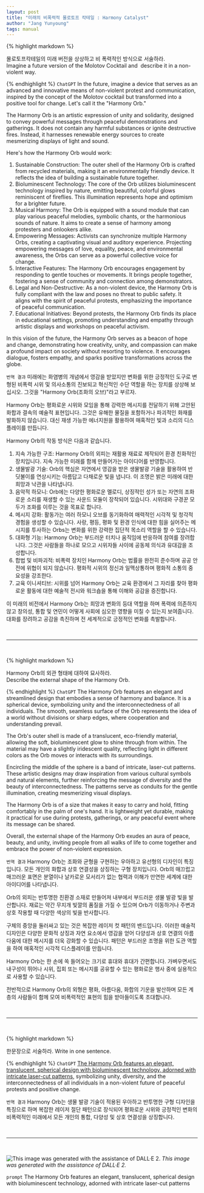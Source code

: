 ```yaml
---
layout: post
title: "미래의 비폭력적 몰로토프 칵테일 : Harmony Catalyst"
author: "Jang Yunyoung"
tags: manual
---
```



{% highlight markdown %}

몰로토프칵테일의 미래 버전을 상상하고 비 폭력적인 방식으로 서술하라.
Imagine a future version of the Molotov Cocktail and 
describe it in a non-violent way.

{% endhighlight %}
`ChatGPT`
In the future, imagine a device that serves as an advanced and innovative means of non-violent protest and communication, inspired by the concept of the Molotov cocktail but transformed into a positive tool for change. Let's call it the "Harmony Orb."

The Harmony Orb is an artistic expression of unity and solidarity, designed to convey powerful messages through peaceful demonstrations and gatherings. It does not contain any harmful substances or ignite destructive fires. Instead, it harnesses renewable energy sources to create mesmerizing displays of light and sound.

Here's how the Harmony Orb would work:

1. Sustainable Construction: The outer shell of the Harmony Orb is crafted from recycled materials, making it an environmentally friendly device. It reflects the idea of building a sustainable future together.
2. Bioluminescent Technology: The core of the Orb utilizes bioluminescent technology inspired by nature, emitting beautiful, colorful glows reminiscent of fireflies. This illumination represents hope and optimism for a brighter future.
3. Musical Harmony: The Orb is equipped with a sound module that can play various peaceful melodies, symbolic chants, or the harmonious sounds of nature. It aims to create a sense of harmony among protesters and onlookers alike.
4. Empowering Messages: Activists can synchronize multiple Harmony Orbs, creating a captivating visual and auditory experience. Projecting empowering messages of love, equality, peace, and environmental awareness, the Orbs can serve as a powerful collective voice for change.
5. Interactive Features: The Harmony Orb encourages engagement by responding to gentle touches or movements. It brings people together, fostering a sense of community and connection among demonstrators.
6. Legal and Non-Destructive: As a non-violent device, the Harmony Orb is fully compliant with the law and poses no threat to public safety. It aligns with the spirit of peaceful protests, emphasizing the importance of peaceful communication.
7. Educational Initiatives: Beyond protests, the Harmony Orb finds its place in educational settings, promoting understanding and empathy through artistic displays and workshops on peaceful activism.

In this vision of the future, the Harmony Orb serves as a beacon of hope and change, demonstrating how creativity, unity, and compassion can make a profound impact on society without resorting to violence. It encourages dialogue, fosters empathy, and sparks positive transformations across the globe.

`번역 결과`
미래에는 화염병의 개념에서 영감을 받았지만 변화를 위한 긍정적인 도구로 변형된 비폭력 시위 및 의사소통의 진보되고 혁신적인 수단 역할을 하는 장치를 상상해 보십시오. 그것을 "Harmony Orb(조화의 오브)"라고 부르자.

Harmony Orb는 평화로운 시위와 모임을 통해 강력한 메시지를 전달하기 위해 고안된 화합과 결속의 예술적 표현입니다. 그것은 유해한 물질을 포함하거나 파괴적인 화재를 발화하지 않습니다. 대신 재생 가능한 에너지원을 활용하여 매혹적인 빛과 소리의 디스플레이를 만듭니다.

Harmony Orb의 작동 방식은 다음과 같습니다.

1. 지속 가능한 구조: Harmony Orb의 외피는 재활용 재료로 제작되어 환경 친화적인 장치입니다. 지속 가능한 미래를 함께 만들어가는 아이디어를 반영합니다.
2. 생물발광 기술: Orb의 핵심은 자연에서 영감을 받은 생물발광 기술을 활용하여 반딧불이를 연상시키는 아름답고 다채로운 빛을 냅니다. 이 조명은 밝은 미래에 대한 희망과 낙관을 나타냅니다.
3. 음악적 하모니: Orb에는 다양한 평화로운 멜로디, 상징적인 성가 또는 자연의 조화로운 소리를 재생할 수 있는 사운드 모듈이 장착되어 있습니다. 시위대와 구경꾼 모두가 조화를 이루는 것을 목표로 합니다.
4. 메시지 강화: 활동가는 여러 하모니 오브를 동기화하여 매력적인 시각적 및 청각적 경험을 생성할 수 있습니다. 사랑, 평등, 평화 및 환경 인식에 대한 힘을 실어주는 메시지를 투사하는 Orbs는 변화를 위한 강력한 집단적 목소리 역할을 할 수 있습니다.
5. 대화형 기능: Harmony Orb는 부드러운 터치나 움직임에 반응하여 참여를 장려합니다. 그것은 사람들을 하나로 모으고 시위자들 사이에 공동체 의식과 유대감을 조성합니다.
6. 합법 및 비파괴적: 비폭력 장치인 Harmony Orb는 법률을 완전히 준수하며 공공 안전에 위협이 되지 않습니다. 평화적 시위의 정신과 일맥상통하며 평화적 소통의 중요성을 강조한다.
7. 교육 이니셔티브: 시위를 넘어 Harmony Orb는 교육 환경에서 그 자리를 찾아 평화로운 활동에 대한 예술적 전시와 워크숍을 통해 이해와 공감을 증진합니다.

이 미래의 비전에서 Harmony Orb는 희망과 변화의 등대 역할을 하며 폭력에 의존하지 않고 창의성, 통합 및 연민이 어떻게 사회에 심오한 영향을 미칠 수 있는지 보여줍니다. 대화를 장려하고 공감을 촉진하며 전 세계적으로 긍정적인 변화를 촉발합니다.

<br>
<hr>
<br>

{% highlight markdown %}

Harmony Orb의 외관 형태에 대하여 묘사하라.
Describe the external shape of the Harmony Orb.

{% endhighlight %}
`ChatGPT`
The Harmony Orb features an elegant and streamlined design that embodies a sense of harmony and balance. It is a spherical device, symbolizing unity and the interconnectedness of all individuals. The smooth, seamless surface of the Orb represents the idea of a world without divisions or sharp edges, where cooperation and understanding prevail.

The Orb's outer shell is made of a translucent, eco-friendly material, allowing the soft, bioluminescent glow to shine through from within. The material may have a slightly iridescent quality, reflecting light in different colors as the Orb moves or interacts with its surroundings.

Encircling the middle of the sphere is a band of intricate, laser-cut patterns. These artistic designs may draw inspiration from various cultural symbols and natural elements, further reinforcing the message of diversity and the beauty of interconnectedness. The patterns serve as conduits for the gentle illumination, creating mesmerizing visual displays.

The Harmony Orb is of a size that makes it easy to carry and hold, fitting comfortably in the palm of one's hand. It is lightweight yet durable, making it practical for use during protests, gatherings, or any peaceful event where its message can be shared.

Overall, the external shape of the Harmony Orb exudes an aura of peace, beauty, and unity, inviting people from all walks of life to come together and embrace the power of non-violent expression.

`번역 결과`
Harmony Orb는 조화와 균형을 구현하는 우아하고 유선형의 디자인이 특징입니다. 모든 개인의 화합과 상호 연결성을 상징하는 구형 장치입니다. Orb의 매끄럽고 매끄러운 표면은 분열이나 날카로운 모서리가 없는 협력과 이해가 만연한 세계에 대한 아이디어를 나타냅니다.

Orb의 외피는 반투명한 친환경 소재로 만들어져 내부에서 부드러운 생물 발광 빛을 발산합니다. 재료는 약간 무지개 빛깔의 품질을 가질 수 있으며 Orb가 이동하거나 주변과 상호 작용할 때 다양한 색상의 빛을 반사합니다.

구체의 중앙을 둘러싸고 있는 것은 복잡한 레이저 컷 패턴의 밴드입니다. 이러한 예술적 디자인은 다양한 문화적 상징과 자연 요소에서 영감을 얻어 다양성과 상호 연결의 아름다움에 대한 메시지를 더욱 강화할 수 있습니다. 패턴은 부드러운 조명을 위한 도관 역할을 하여 매혹적인 시각적 디스플레이를 만듭니다.

Harmony Orb는 한 손에 쏙 들어오는 크기로 휴대와 휴대가 간편합니다. 가벼우면서도 내구성이 뛰어나 시위, 집회 또는 메시지를 공유할 수 있는 평화로운 행사 중에 실용적으로 사용할 수 있습니다.

전반적으로 Harmony Orb의 외형은 평화, 아름다움, 화합의 기운을 발산하며 모든 계층의 사람들이 함께 모여 비폭력적인 표현의 힘을 받아들이도록 초대합니다.

<br>
<hr>
<br>


{% highlight markdown %}

한문장으로 서술하라.
Write in one sentence.

{% endhighlight %}
`ChatGPT`
<ins>The Harmony Orb features an elegant, translucent, spherical design with bioluminescent technology, adorned with intricate laser-cut patterns,</ins> symbolizing unity, diversity, and the interconnectedness of all individuals in a non-violent future of peaceful protests and positive change.

`번역 결과`
Harmony Orb는 생물 발광 기술이 적용된 우아하고 반투명한 구형 디자인을 특징으로 하며 복잡한 레이저 절단 패턴으로 장식되어 평화로운 시위와 긍정적인 변화의 비폭력적인 미래에서 모든 개인의 통합, 다양성 및 상호 연결성을 상징합니다.

<br>
<hr>
<br>


![](https://molotov2023.github.io/images/jyy.png "This image was generated with the assistance of DALL·E 2.")
_This image was generated with the assistance of DALL·E 2._

`prompt`
The Harmony Orb features an elegant, translucent, spherical design with bioluminescent technology, adorned with intricate laser-cut patterns
<br>
<br>